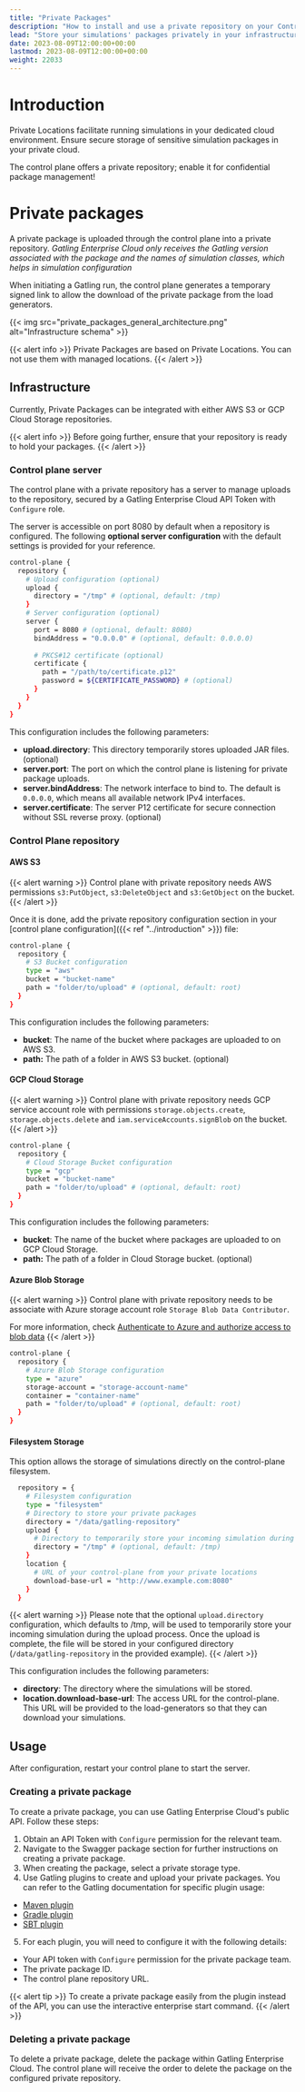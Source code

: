 ```yaml
---
title: "Private Packages"
description: "How to install and use a private repository on your Control Plane"
lead: "Store your simulations' packages privately in your infrastructure, and use them with private locations"
date: 2023-08-09T12:00:00+00:00
lastmod: 2023-08-09T12:00:00+00:00
weight: 22033
---
```


# Introduction

Private Locations facilitate running simulations in your dedicated cloud environment. 
Ensure secure storage of sensitive simulation packages in your private cloud. 

The control plane offers a private repository; enable it for confidential package management!

# Private packages

A private package is uploaded through the control plane into a private repository.
_Gatling Enterprise Cloud only receives the Gatling version associated with the package and the names of simulation classes, which helps in simulation configuration_

When initiating a Gatling run, the control plane generates a temporary signed link to allow the download of the private package from the load generators.

{{< img src="private_packages_general_architecture.png" alt="Infrastructure schema" >}}

{{< alert info >}}
Private Packages are based on Private Locations. You can not use them with managed locations.
{{< /alert >}}

## Infrastructure

Currently, Private Packages can be integrated with either AWS S3 or GCP Cloud Storage repositories.

{{< alert info >}}
Before going further, ensure that your repository is ready to hold your packages.
{{< /alert >}}

### Control plane server

The control plane with a private repository has a server to manage uploads to the repository, secured by a Gatling Enterprise Cloud API Token with `Configure` role.

The server is accessible on port 8080 by default when a repository is configured.
The following **optional server configuration** with the default settings is provided for your reference.

```bash
control-plane {
  repository {
    # Upload configuration (optional)
    upload {
      directory = "/tmp" # (optional, default: /tmp)
    }
    # Server configuration (optional)
    server {
      port = 8080 # (optional, default: 8080)
      bindAddress = "0.0.0.0" # (optional, default: 0.0.0.0)
      
      # PKCS#12 certificate (optional)
      certificate {
        path = "/path/to/certificate.p12"
        password = ${CERTIFICATE_PASSWORD} # (optional)
      }
    }
  }
}
```

This configuration includes the following parameters:
- **upload.directory**: This directory temporarily stores uploaded JAR files. (optional)
- **server.port**: The port on which the control plane is listening for private package uploads.
- **server.bindAddress**: The network interface to bind to. The default is `0.0.0.0`, which means all available network IPv4 interfaces.
- **server.certificate**: The server P12 certificate for secure connection without SSL reverse proxy. (optional)

### Control Plane repository

#### AWS S3

{{< alert warning >}}
Control plane with private repository needs AWS permissions `s3:PutObject`, `s3:DeleteObject` and `s3:GetObject` on the bucket.
{{< /alert >}}

Once it is done, add the private repository configuration section in your [control plane configuration]({{< ref "../introduction" >}}) file:

```bash
control-plane {
  repository {
    # S3 Bucket configuration
    type = "aws"
    bucket = "bucket-name"
    path = "folder/to/upload" # (optional, default: root)
  }
}
```

This configuration includes the following parameters:
- **bucket**: The name of the bucket where packages are uploaded to on AWS S3.
- **path:** The path of a folder in AWS S3 bucket. (optional)

#### GCP Cloud Storage

{{< alert warning >}}
Control plane with private repository needs GCP service account role with permissions `storage.objects.create`, 
`storage.objects.delete` and `iam.serviceAccounts.signBlob` on the bucket.
{{< /alert >}}

```bash
control-plane {
  repository {
    # Cloud Storage Bucket configuration
    type = "gcp"
    bucket = "bucket-name"
    path = "folder/to/upload" # (optional, default: root)
  }
}
```

This configuration includes the following parameters:
- **bucket**: The name of the bucket where packages are uploaded to on GCP Cloud Storage.
- **path:** The path of a folder in Cloud Storage bucket. (optional)

#### Azure Blob Storage

{{< alert warning >}}
Control plane with private repository needs to be associate with Azure storage account role `Storage Blob Data Contributor`.

For more information, check [Authenticate to Azure and authorize access to blob data](https://learn.microsoft.com/en-us/azure/storage/blobs/storage-quickstart-blobs-java?tabs=powershell%2Cmanaged-identity%2Croles-azure-portal%2Csign-in-azure-cli#authenticate-to-azure-and-authorize-access-to-blob-data)
{{< /alert >}}

```bash
control-plane {
  repository {
    # Azure Blob Storage configuration
    type = "azure"
    storage-account = "storage-account-name"
    container = "container-name"
    path = "folder/to/upload" # (optional, default: root)
  }
}
```

#### Filesystem Storage
This option allows the storage of simulations directly on the control-plane filesystem.
```bash
  repository = {
    # Filesystem configuration
    type = "filesystem"
    # Directory to store your private packages
    directory = "/data/gatling-repository"
    upload {
      # Directory to temporarily store your incoming simulation during the upload process
      directory = "/tmp" # (optional, default: /tmp)
    }
    location {
      # URL of your control-plane from your private locations
      download-base-url = "http://www.example.com:8080"
    }
  }
```

{{< alert warning >}}
Please note that the optional `upload.directory` configuration, which defaults to /tmp, will be used to temporarily store your incoming simulation during the upload process.
Once the upload is complete, the file will be stored in your configured directory (`/data/gatling-repository` in the provided example).
{{< /alert >}}

This configuration includes the following parameters:
- **directory**: The directory where the simulations will be stored.
- **location.download-base-url**: The access URL for the control-plane. This URL will be provided to the load-generators so that they can download your simulations. 

## Usage

After configuration, restart your control plane to start the server.

### Creating a private package

To create a private package, you can use Gatling Enterprise Cloud's public API. Follow these steps:

1. Obtain an API Token with `Configure` permission for the relevant team.
2. Navigate to the Swagger package section for further instructions on creating a private package.
3. When creating the package, select a private storage type.
4. Use Gatling plugins to create and upload your private packages. You can refer to the Gatling documentation for specific plugin usage:
  - [Maven plugin](https://gatling.io/docs/gatling/reference/current/extensions/maven_plugin/)
  - [Gradle plugin](https://gatling.io/docs/gatling/reference/current/extensions/gradle_plugin/)
  - [SBT plugin](https://gatling.io/docs/gatling/reference/current/extensions/sbt_plugin/)
5. For each plugin, you will need to configure it with the following details:
  - Your API token with `Configure` permission for the private package team.
  - The private package ID.
  - The control plane repository URL.

{{< alert tip >}}
To create a private package easily from the plugin instead of the API, you can use the interactive enterprise start command.
{{< /alert >}}

### Deleting a private package

To delete a private package, delete the package within Gatling Enterprise Cloud. 
The control plane will receive the order to delete the package on the configured private repository.
